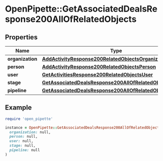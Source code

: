 # OpenPipette::GetAssociatedDealsResponse200AllOfRelatedObjects

## Properties

| Name | Type | Description | Notes |
| ---- | ---- | ----------- | ----- |
| **organization** | [**AddActivityResponse200RelatedObjectsOrganization**](AddActivityResponse200RelatedObjectsOrganization.md) |  | [optional] |
| **person** | [**AddActivityResponse200RelatedObjectsPerson**](AddActivityResponse200RelatedObjectsPerson.md) |  | [optional] |
| **user** | [**GetActivitiesResponse200RelatedObjectsUser**](GetActivitiesResponse200RelatedObjectsUser.md) |  | [optional] |
| **stage** | [**GetAssociatedDealsResponse200AllOfRelatedObjectsStage**](GetAssociatedDealsResponse200AllOfRelatedObjectsStage.md) |  | [optional] |
| **pipeline** | [**GetAssociatedDealsResponse200AllOfRelatedObjectsPipeline**](GetAssociatedDealsResponse200AllOfRelatedObjectsPipeline.md) |  | [optional] |

## Example

```ruby
require 'open_pipette'

instance = OpenPipette::GetAssociatedDealsResponse200AllOfRelatedObjects.new(
  organization: null,
  person: null,
  user: null,
  stage: null,
  pipeline: null
)
```

